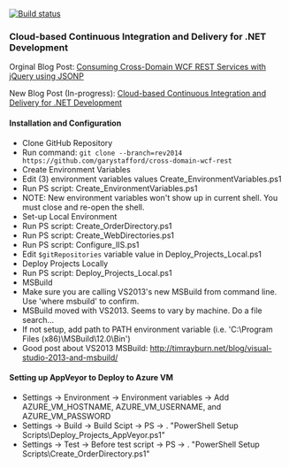 [![Build status](https://ci.appveyor.com/api/projects/status/r1k65tywqe314gti)](https://ci.appveyor.com/project/garystafford/cross-domain-wcf-rest)

### Cloud-based Continuous Integration and Delivery for .NET Development

Orginal Blog Post: [Consuming Cross-Domain WCF REST Services with jQuery using JSONP](http://programmaticponderings.wordpress.com/2011/09/25/consuming-cross-domain-wcf-rest-services-with-jquery-using-jsonp/)

New Blog Post (In-progress): [Cloud-based Continuous Integration and Delivery for .NET Development](#)

#### Installation and Configuration
*  Clone GitHub Repository
  *  Run command: ```git clone --branch=rev2014 https://github.com/garystafford/cross-domain-wcf-rest```
*  Create Environment Variables
  *  Edit (3) environment variables values Create_EnvironmentVariables.ps1 
  *  Run PS script: Create_EnvironmentVariables.ps1
  *  NOTE: New environment variables won't show up in current shell. You must close and re-open the shell.
*  Set-up Local Environment
  *  Run PS script: Create_OrderDirectory.ps1
  *  Run PS script: Create_WebDirectories.ps1
  *  Run PS script: Configure_IIS.ps1
  *  Edit ```$gitRepositories``` variable value in Deploy_Projects_Local.ps1
*  Deploy Projects Locally
  *  Run PS script: Deploy_Projects_Local.ps1
*  MSBuild
  *  Make sure you are calling VS2013's new MSBuild from command line. Use 'where msbuild' to confirm.
  *  MSBuild moved with VS2013. Seems to vary by machine. Do a file search...
  *  If not setup, add path to PATH environment variable (i.e. 'C:\Program Files (x86)\MSBuild\12.0\Bin')
  *  Good post about VS2013 MSBuild: http://timrayburn.net/blog/visual-studio-2013-and-msbuild/
#### Setting up AppVeyor to Deploy to Azure VM
  *  Settings -> Environment -> Environment variables -> Add AZURE_VM_HOSTNAME, AZURE_VM_USERNAME, and AZURE_VM_PASSWORD
  *  Settings -> Build -> Build Scipt -> PS -> . "PowerShell Setup Scripts\Deploy_Projects_AppVeyor.ps1"
  *  Settings -> Test -> Before test script -> PS -> . "PowerShell Setup Scripts\Create_OrderDirectory.ps1"
